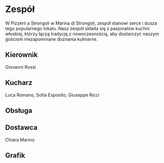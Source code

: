 # Zespół

W Pizzerii a Strongoli w Marina di Strongoli, zespół stanowi serce i dusza tego popularnego lokalu. Nasz zespół składa się z pasjonatów kuchni włoskiej, którzy łączą tradycję z nowoczesnością, aby dostarczyć naszym gościom niezapomniane doznania kulinarne.

## Kierownik

Giovanni Rossi

## Kucharz

Luca Romano, Sofia Esposito, Giuseppe Ricci

## Obsługa



## Dostawca

Chiara Marino

## Grafik

